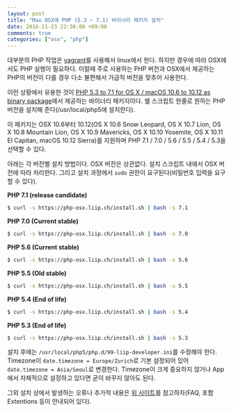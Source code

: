 ```yaml
---
layout: post
title: "Max OSX에 PHP (5.3 ~ 7.1) 바이너리 패키지 설치"
date: 2016-11-23 22:30:00 +09:00
comments: true
categories: ["osx", "php"]
---
```


대부분의 PHP 작업은 [vagrant](https://www.vagrantup.com/)를 사용해서 linux에서 한다. 하지만 경우에 따라 OSX에서도 PHP 실행이 필요하다. 이럴때 주로 사용하는 PHP 버전과 OSX에서 제공하는 PHP의 버전이 다를 경우 다소 불편해서 가급적 버전을 맞추어 사용한다.

이런 상황에서 유용한 것이 [PHP 5.3 to 7.1 for OS X / macOS 10.6 to 10.12 as binary package](https://php-osx.liip.ch/)에서 제공하는 바이너리 패키지이다. 쉘 스크립트 한줄로 원하는 PHP 버전을 설치해 준다(/usr/local/php5에 설치한다).

이 패키지는 OSX 10.6부터 10.12(OS X 10.6 Snow Leopard, OS X 10.7 Lion, OS X 10.8 Mountain Lion, OS X 10.9 Mavericks, OS X 10.10 Yosemite, OS X 10.11 El Capitan, macOS 10.12 Sierra)를 지원하며 PHP 7.1 / 7.0 / 5.6 / 5.5 / 5.4 / 5.3을 선택할 수 있다.

아래는 각 버전별 설치 방법이다. OSX 버전은 상관없다. 설치 스크립트 내에서 OSX 버전에 따라 처리한다. 그리고 설치 과정에서 `sudo` 권한이 요구된다(비밀번호 입력을 요구할 수 있다).

**PHP 7.1 (release candidate)**

```bash
$ curl -s https://php-osx.liip.ch/install.sh | bash -s 7.1
```

**PHP 7.0 (Current stable)**

```bash
$ curl -s https://php-osx.liip.ch/install.sh | bash -s 7.0
```

**PHP 5.6 (Current stable)**

```bash
$ curl -s https://php-osx.liip.ch/install.sh | bash -s 5.6
```

**PHP 5.5 (Old stable)**

```bash
$ curl -s https://php-osx.liip.ch/install.sh | bash -s 5.5
```

**PHP 5.4 (End of life)**

```bash
$ curl -s https://php-osx.liip.ch/install.sh | bash -s 5.4
```

**PHP 5.3 (End of life)**

```bash
$ curl -s https://php-osx.liip.ch/install.sh | bash -s 5.3
```

설치 후에는 `/usr/local/php5/php.d/99-liip-developer.ini`를 수정해야 한다. Timezone이 `date.timezone = Europe/Zurich`로 기본 설정되어 있어 `date.timezone = Asia/Seoul`로 변경한다. Timezone이 크게 중요하지 않거나 App에서 자체적으로 설정하고 있다면 굳이 바꾸지 않아도 된다.

그외 설치 상에서 발생하는 오류나 추가적 내용은 [위 사이트](https://php-osx.liip.ch/)를 참고하자(FAQ, 포함 Extentions 등이 안내되어 있다).

